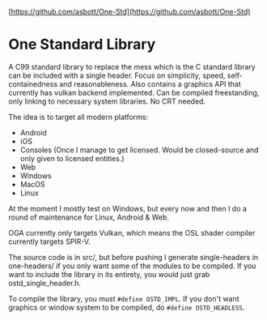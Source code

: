 
[https://github.com/asbott/One-Std](https://github.com/asbott/One-Std)

# One Standard Library

A C99 standard library to replace the mess which is the C standard library can be included with a single header. Focus on simplicity, speed, self-containedness and reasonableness. Also contains a graphics API that currently has vulkan backend implemented. Can be compiled freestanding, only linking to necessary system libraries. No CRT needed.


The idea is to target all modern platforms:
 - Android
 - iOS
 - Consoles (Once I manage to get licensed. Would be closed-source and only given to licensed entities.)
 - Web
 - Windows
 - MacOS
 - Linux

At the moment I mostly test on Windows, but every now and then I do a round of maintenance for Linux, Android & Web.

OGA currently only targets Vulkan, which means the OSL shader compiler currently targets SPIR-V.

The source code is in src/, but before pushing I generate single-headers in one-headers/ if you only want some of the modules to be compiled. If you want to include the library in its entirety, you would just grab ostd_single_header.h.

To compile the library, you must `#define OSTD_IMPL`. If you don't want graphics or window system to be compiled, do `#define OSTD_HEADLESS`. 
